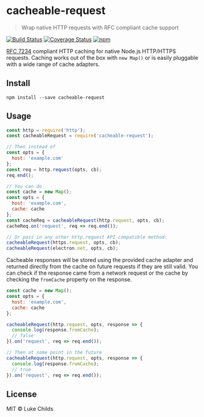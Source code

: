 # cacheable-request

> Wrap native HTTP requests with RFC compliant cache support

[![Build Status](https://travis-ci.org/lukechilds/cacheable-request.svg?branch=master)](https://travis-ci.org/lukechilds/cacheable-request)
[![Coverage Status](https://coveralls.io/repos/github/lukechilds/cacheable-request/badge.svg?branch=master)](https://coveralls.io/github/lukechilds/cacheable-request?branch=master)
[![npm](https://img.shields.io/npm/v/cacheable-request.svg)](https://www.npmjs.com/package/cacheable-request)

[RFC 7234](http://httpwg.org/specs/rfc7234.html) compliant HTTP caching for native Node.js HTTP/HTTPS requests. Caching works out of the box with `new Map()` or is easily pluggable with a wide range of cache adapters.

## Install

```shell
npm install --save cacheable-request
```

## Usage

```js
const http = require('http');
const cacheableRequest = require('cacheable-request');

// Then instead of
const opts = {
  host: 'example.com'
};
const req = http.request(opts, cb);
req.end();

// You can do
const cache = new Map();
const opts = {
  host: 'example.com',
  cache: cache
};
const cacheReq = cacheableRequest(http.request, opts, cb);
cacheReq.on('request', req => req.end());

// Or pass in any other http.request API compatible method:
cacheableRequest(https.request, opts, cb);
cacheableRequest(electron.net, opts, cb);
```

Cacheable responses will be stored using the provided cache adapter and returned directly from the cache on future requests if they are still valid. You can check if the response came from a network request or the cache by checking the `fromCache` property on the response.

```js
const cache = new Map();
const opts = {
  host: 'example.com',
  cache: cache
};

cacheableRequest(http.request, opts, response => {
  console.log(response.fromCache);
  // false
}).on('request', req => req.end());

// Then at some point in the future
cacheableRequest(http.request, opts, response => {
  console.log(response.fromCache);
  // true
}).on('request', req => req.end());
```

## License

MIT © Luke Childs
